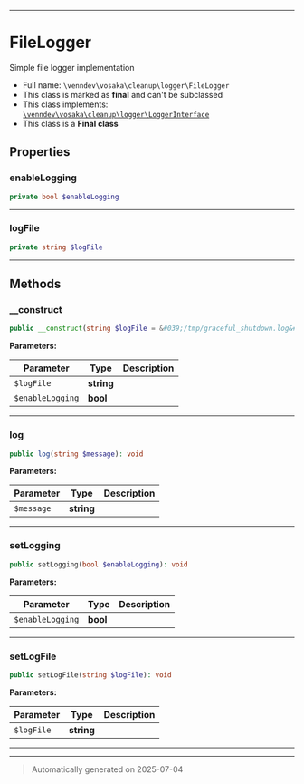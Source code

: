 ***

# FileLogger

Simple file logger implementation



* Full name: `\venndev\vosaka\cleanup\logger\FileLogger`
* This class is marked as **final** and can't be subclassed
* This class implements:
[`\venndev\vosaka\cleanup\logger\LoggerInterface`](./LoggerInterface.md)
* This class is a **Final class**



## Properties


### enableLogging



```php
private bool $enableLogging
```






***

### logFile



```php
private string $logFile
```






***

## Methods


### __construct



```php
public __construct(string $logFile = &#039;/tmp/graceful_shutdown.log&#039;, bool $enableLogging = false): mixed
```








**Parameters:**

| Parameter | Type | Description |
|-----------|------|-------------|
| `$logFile` | **string** |  |
| `$enableLogging` | **bool** |  |





***

### log



```php
public log(string $message): void
```








**Parameters:**

| Parameter | Type | Description |
|-----------|------|-------------|
| `$message` | **string** |  |





***

### setLogging



```php
public setLogging(bool $enableLogging): void
```








**Parameters:**

| Parameter | Type | Description |
|-----------|------|-------------|
| `$enableLogging` | **bool** |  |





***

### setLogFile



```php
public setLogFile(string $logFile): void
```








**Parameters:**

| Parameter | Type | Description |
|-----------|------|-------------|
| `$logFile` | **string** |  |





***


***
> Automatically generated on 2025-07-04
